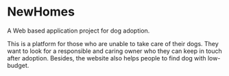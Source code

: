 # NewHomes
A Web based application project for dog adoption.

This is a platform for those who are unable to take care of their dogs. They want to look for a responsible and caring owner who they can keep in touch after adoption. Besides, the website also helps people to find dog with low-budget.
